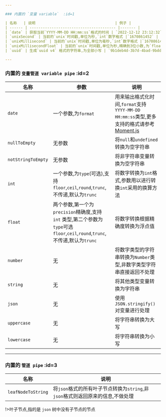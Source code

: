 ```yaml
---

### 内置的 `变量 variable`  :id=1

| 名称   | 说明                                    | 例子 |
| ------ | --------------------------------------- |------- |
| `date` | 获取当前`YYYY-MM-DD HH:mm:ss`格式的时间 | `2022-12-12 23:12:32` | 
| `unixSecond` | 当前的`unix`时间戳,单位为秒,`int`数字格式 |`1670861452` | 
| `unixMillisecond` | 当前的`unix`时间戳,单位为毫秒,`int`数字格式 |`1670861452123` | 
| `unixMillisecondFloat` | 当前的`unix`时间戳,单位为秒,精确到3位小数,为`float`类型的数字 |`1670861452.123` | 
| `uuid` | 生成`uuid v4` 格式的字符串,为全部小写 | `9b1deb4d-3b7d-4bad-9bdd-2b0d7b3dcb6d`| 

---
```


### 内置的 `变量管道 variable pipe` :id=2

| 名称               | 参数                                                                                                                          | 说明                                                                                                                                           |
| ------------------ | ----------------------------------------------------------------------------------------------------------------------------- | ---------------------------------------------------------------------------------------------------------------------------------------------- |
| `date`             | 一个参数,为`format`                                                                                                           | 用来输出格式化时间,`format`支持 `YYYY-MM-DD HH:mm:ss`类型,更多支持的格式请参考 [Moment.js](https://momentjs.com/docs/#/parsing/string-format/) |
| `nullToEmpty`      | 无参数                                                                                                                        | 将`null`和`undefined`转换为空字符串                                                                                                            |
| `notStringToEmpty` | 无参数                                                                                                                        | 将非字符串变量转换为空字符串                                                                                                                   |
| `int`              | 一个参数,为`type`(可选),支持`floor`,`ceil`,`round`,`trunc`,不传递,默认为`trunc`                                               | 将数字转换为`int`格式,参数用以进行转换`int`采用的换算方法                                                                                      |
| `float`            | 两个参数,第一个为`precision`精确度,支持 `int` 类型,第二个参数为 `type`可选`floor`,`ceil`,`round`,`trunc`,不传递,默认为`trunc` | 将数字转换根据精确度转换为浮点值                                                                                                               |
| `number`           | 无                                                                                                                            | 将数字类型的字符串转换为`Number`类型,非数字类型字符串直接返回不处理                                                                            |
| `string`           | 无                                                                                                                            | 将其他类型变量转换为字符串                                                                                                                     |
| `json`             | 无                                                                                                                            | 使用`JSON.stringify()`对变量进行处理                                                                                                           |
| `uppercase`        | 无                                                                                                                            | 将字符串转换为大写                                                                                                                             |
| `lowercase`        | 无                                                                                                                            | 将字符串转换为小写                                                                                                                             |

---

### 内置的 `管道 pipe` :id=3

| 名称               | 说明                                                                           |
| ------------------ | ------------------------------------------------------------------------------ |
| `leafNodeToString` | 将`json`格式的所有叶子节点转换为`string`,非`json`格式则返回原来的信息,不做处理 |

!>叶子节点,指的是 `json` 树中没有子节点的节点
